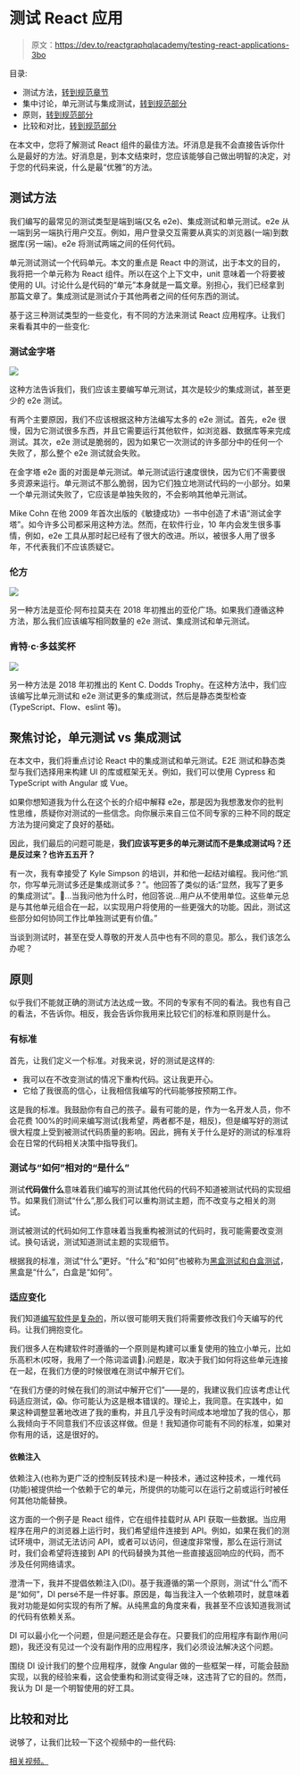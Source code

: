 # 测试 React 应用

> 原文：<https://dev.to/reactgraphqlacademy/testing-react-applications-3bo>

目录:

*   测试方法，[转到规范章节](https://www.reactgraphql.academy/react/testing-react-applications#testing_approaches)
*   集中讨论，单元测试与集成测试，[转到规范部分](https://www.reactgraphql.academy/react/testing-react-applications#focusing_the_discussion_unit_test_vs_integration_test)
*   原则，[转到规范部分](https://www.reactgraphql.academy/react/testing-react-applications#principles)
*   比较和对比，[转到规范部分](https://www.reactgraphql.academy/react/testing-react-applications#compare_and_contrast)

在本文中，您将了解测试 React 组件的最佳方法。坏消息是我不会直接告诉你什么是最好的方法。好消息是，到本文结束时，您应该能够自己做出明智的决定，对于您的代码来说，什么是最“优雅”的方法。

## 测试方法

我们编写的最常见的测试类型是端到端(又名 e2e)、集成测试和单元测试。e2e 从一端到另一端执行用户交互。例如，用户登录交互需要从真实的浏览器(一端)到数据库(另一端)。e2e 将测试两端之间的任何代码。

单元测试测试一个代码单元。本文的重点是 React 中的测试，出于本文的目的，我将把一个单元称为 React 组件。所以在这个上下文中，unit 意味着一个将要被使用的 UI。讨论什么是代码的“单元”本身就是一篇文章。别担心，我们已经拿到那篇文章了。集成测试是测试介于其他两者之间的任何东西的测试。

基于这三种测试类型的一些变化，有不同的方法来测试 React 应用程序。让我们来看看其中的一些变化:

### 测试金字塔

[![](img/4824e1ec7685f56604cbc7948c22a44b.png)](https://res.cloudinary.com/practicaldev/image/fetch/s--jOp8cRQu--/c_limit%2Cf_auto%2Cfl_progressive%2Cq_auto%2Cw_880/https://www.reactgraphql.academy/static/16c8588436ebdcee50ad8b2819745d2238cec4db-1506x736-c369f0b0192b7adb7cb69434995da653.png)

这种方法告诉我们，我们应该主要编写单元测试，其次是较少的集成测试，甚至更少的 e2e 测试。

有两个主要原因，我们不应该根据这种方法编写太多的 e2e 测试。首先，e2e 很慢，因为它测试很多东西，并且它需要运行其他软件，如浏览器、数据库等来完成测试。其次，e2e 测试是脆弱的，因为如果它一次测试的许多部分中的任何一个失败了，那么整个 e2e 测试就会失败。

在金字塔 e2e 面的对面是单元测试。单元测试运行速度很快，因为它们不需要很多资源来运行。单元测试不那么脆弱，因为它们独立地测试代码的一小部分。如果一个单元测试失败了，它应该是单独失败的，不会影响其他单元测试。

Mike Cohn 在他 2009 年首次出版的《敏捷成功》一书中创造了术语“测试金字塔”。如今许多公司都采用这种方法。然而，在软件行业，10 年内会发生很多事情，例如，e2e 工具从那时起已经有了很大的改进。所以，被很多人用了很多年，不代表我们不应该质疑它。

### 伦方

[![](img/f0c3369c29bd2486d3036a22978ebf1a.png)](https://res.cloudinary.com/practicaldev/image/fetch/s--CLCgIHXQ--/c_limit%2Cf_auto%2Cfl_progressive%2Cq_auto%2Cw_880/https://www.reactgraphql.academy/static/b6e30700d54f2610b5bd9ef7a67fcbfd6b219e18-1200x900-09b8d3c8c0a94cef189038d934d93c5b.jpg)

另一种方法是亚伦·阿布拉莫夫在 2018 年初推出的亚伦广场。如果我们遵循这种方法，那么我们应该编写相同数量的 e2e 测试、集成测试和单元测试。

### 肯特·c·多兹奖杯

[![](img/3706c2e09c97b198799c08c94c27082c.png)](https://res.cloudinary.com/practicaldev/image/fetch/s--yS2Z2Zqf--/c_limit%2Cf_auto%2Cfl_progressive%2Cq_auto%2Cw_880/https://www.reactgraphql.academy/static/a0e88414e5354233d7fd58505b47a4270fdd9ee6-1658x837-b0907f4fb3ac75e502c8d0154a3540fe.png)

另一种方法是 2018 年初推出的 Kent C. Dodds Trophy。在这种方法中，我们应该编写比单元测试和 e2e 测试更多的集成测试，然后是静态类型检查(TypeScript、Flow、eslint 等)。

## 聚焦讨论，单元测试 vs 集成测试

在本文中，我们将重点讨论 React 中的集成测试和单元测试。E2E 测试和静态类型与我们选择用来构建 UI 的库或框架无关。例如，我们可以使用 Cypress 和 TypeScript with Angular 或 Vue。

如果你想知道我为什么在这个长的介绍中解释 e2e，那是因为我想激发你的批判性思维，质疑你对测试的一些信念。向你展示来自三位不同专家的三种不同的既定方法为提问奠定了良好的基础。

因此，我们最后的问题可能是，**我们应该写更多的单元测试而不是集成测试吗？还是反过来？也许五五开？**

有一次，我有幸接受了 Kyle Simpson 的培训，并和他一起结对编程。我问他:“凯尔，你写单元测试多还是集成测试多？”。他回答了类似的话:“显然，我写了更多的集成测试”。🤔...当我问他为什么时，他回答说...用户从不使用单位。这些单元总是与其他单元组合在一起，以实现用户将使用的一些更强大的功能。因此，测试这些部分如何协同工作比单独测试更有价值。”

当谈到测试时，甚至在受人尊敬的开发人员中也有不同的意见。那么，我们该怎么办呢？

## 原则

似乎我们不能就正确的测试方法达成一致。不同的专家有不同的看法。我也有自己的看法，不告诉你。相反，我会告诉你我用来比较它们的标准和原则是什么。

### 有标准

首先，让我们定义一个标准。对我来说，好的测试是这样的:

*   我可以在不改变测试的情况下重构代码。这让我更开心。
*   它给了我很高的信心，让我相信我编写的代码能够按预期工作。

这是我的标准。我鼓励你有自己的孩子。最有可能的是，作为一名开发人员，你不会花费 100%的时间来编写测试(我希望，两者都不是，相反)，但是编写好的测试很大程度上受到被测试代码质量的影响。因此，拥有关于什么是好的测试的标准将会在日常的代码相关决策中指导我们。

### 测试与“如何”相对的“是什么”

测试**代码做什么**意味着我们编写的测试其他代码的代码不知道被测试代码的实现细节。如果我们测试“什么”,那么我们可以重构测试主题，而不改变与之相关的测试。

测试被测试的代码如何工作意味着当我重构被测试的代码时，我可能需要改变测试。换句话说，测试知道测试主题的实现细节。

根据我的标准，测试“什么”更好。“什么”和“如何”也被称为[黑盒测试和白盒测试](https://www.reactgraphql.academy/react/unit-testing-fundamentals-explained-using-javascript/#white_box_testing_vs_black_box_testing)，黑盒是“什么”，白盒是“如何”。

### 适应变化

我们知道[编写软件是复杂的](https://www.reactgraphql.academy/blog/the-number-one-reason-that-will-make-you-want-to-test-your-code/#writing_software_is_complex)，所以很可能明天我们将需要修改我们今天编写的代码。让我们拥抱变化。

我们很多人在构建软件时遵循的一个原则是构建可以重复使用的独立小单元，比如乐高积木(哎呀，我用了一个陈词滥调🤭).问题是，取决于我们如何将这些单元连接在一起，在我们方便的时候很难在测试中解开它们。

“在我们方便的时候在我们的测试中解开它们”——是的，我建议我们应该考虑让代码适应测试，😱。你可能认为这是根本错误的。理论上，我同意。在实践中，如果这种调整显著地改进了我的重构，并且几乎没有时间成本地增加了我的信心，那么我倾向于不同意我们不应该这样做。但是！我知道你可能有不同的标准，如果对你有用的话，这是很好的。

#### 依赖注入

依赖注入(也称为更广泛的控制反转技术)是一种技术，通过这种技术，一堆代码(功能)被提供给一个依赖于它的单元，所提供的功能可以在运行之前或运行时被任何其他功能替换。

这方面的一个例子是 React 组件，它在组件挂载时从 API 获取一些数据。当应用程序在用户的浏览器上运行时，我们希望组件连接到 API。例如，如果在我们的测试环境中，测试无法访问 API，或者可以访问，但速度非常慢，那么在运行测试时，我们会希望将连接到 API 的代码替换为其他一些直接返回响应的代码，而不涉及任何网络请求。

澄清一下，我并不提倡依赖注入(DI)。基于我遵循的第一个原则，测试“什么”而不是“如何”，DI persé不是一件好事。原因是，每当我注入一个依赖项时，就意味着我对功能是如何实现的有所了解。从纯黑盒的角度来看，我甚至不应该知道我测试的代码有依赖关系。

DI 可以最小化一个问题，但是问题还是会存在。只要我们的应用程序有副作用(问题)，我还没有见过一个没有副作用的应用程序，我们必须设法解决这个问题。

围绕 DI 设计我们的整个应用程序，就像 Angular 做的一些框架一样，可能会鼓励实现，以我的经验来看，这会使重构和测试变得乏味，这违背了它的目的。然而，我认为 DI 是一个明智使用的好工具。

## 比较和对比

说够了，让我们比较一下这个视频中的一些代码:

[相关视频。](https://www.youtube.com/watch?v=xjP3Ll1UhEw&start=605)